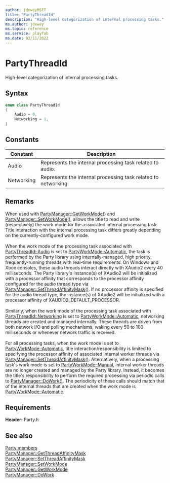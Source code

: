 ```yaml
---
author: jdeweyMSFT
title: "PartyThreadId"
description: "High-level categorization of internal processing tasks."
ms.author: jdewey
ms.topic: reference
ms.service: playfab
ms.date: 03/11/2022
---
```


# PartyThreadId  

High-level categorization of internal processing tasks.    

## Syntax  
  
```cpp
enum class PartyThreadId    
{  
    Audio = 0,  
    Networking = 1,  
}  
```  
  
## Constants  
  
| Constant | Description |
| --- | --- |
| Audio | Represents the internal processing task related to audio. |  
| Networking | Represents the internal processing task related to networking. |  
  
## Remarks  
  
When used with [PartyManager::GetWorkMode()](../classes/PartyManager/methods/partymanager_getworkmode.md) and [PartyManager::SetWorkMode()](../classes/PartyManager/methods/partymanager_setworkmode.md), allows the title to read and write (respectively) the work mode for the associated internal processing task. Title interaction with the internal processing task differs greatly depending on the currently-configured work mode. <br /><br /> When the work mode of the processing task associated with [PartyThreadId::Audio](partythreadid.md) is set to [PartyWorkMode::Automatic](partyworkmode.md), the task is performed by the Party library using internally-managed, high priority, frequently-running threads with real-time requirements. On Windows and Xbox consoles, these audio threads interact directly with XAudio2 every 40 milliseconds. The Party library's instance(s) of XAudio2 will be initialized with a processor affinity that corresponds to the processor affinity configured for the audio thread type via [PartyManager::SetThreadAffinityMask()](../classes/PartyManager/methods/partymanager_setthreadaffinitymask.md). If no processor affinity is specified for the audio thread type, the instance(s) of XAudio2 will be initialized with a processor affinity of XAUDIO2_DEFAULT_PROCESSOR.   <br /><br /> Similarly, when the work mode of the processing task associated with [PartyThreadId::Networking](partythreadid.md) is set to [PartyWorkMode::Automatic](partyworkmode.md), networking threads are created and managed internally. These threads are driven from both network I/O and polling mechanisms, waking every 50 to 100 milliseconds or whenever network traffic is received.   <br /><br /> For all processing tasks, when the work mode is set to [PartyWorkMode::Automatic](partyworkmode.md), title interaction/responsibility is limited to specifying the processor affinity of associated internal worker threads via [PartyManager::SetThreadAffinityMask()](../classes/PartyManager/methods/partymanager_setthreadaffinitymask.md). Alternatively, when a processing task's work mode is set to [PartyWorkMode::Manual](partyworkmode.md), internal worker threads are no longer created and managed by the Party library. Instead, it becomes the title's responsibility to perform the required processing via periodic calls to [PartyManager::DoWork()](../classes/PartyManager/methods/partymanager_dowork.md). The periodicity of these calls should match that of the internal threads that are created when the work mode is [PartyWorkMode::Automatic](partyworkmode.md).
  
## Requirements  
  
**Header:** Party.h
  
## See also  
[Party members](../party_members.md)  
[PartyManager::GetThreadAffinityMask](../classes/PartyManager/methods/partymanager_getthreadaffinitymask.md)  
[PartyManager::SetThreadAffinityMask](../classes/PartyManager/methods/partymanager_setthreadaffinitymask.md)  
[PartyManager::SetWorkMode](../classes/PartyManager/methods/partymanager_setworkmode.md)  
[PartyManager::GetWorkMode](../classes/PartyManager/methods/partymanager_getworkmode.md)  
[PartyManager::DoWork](../classes/PartyManager/methods/partymanager_dowork.md)
  
  
